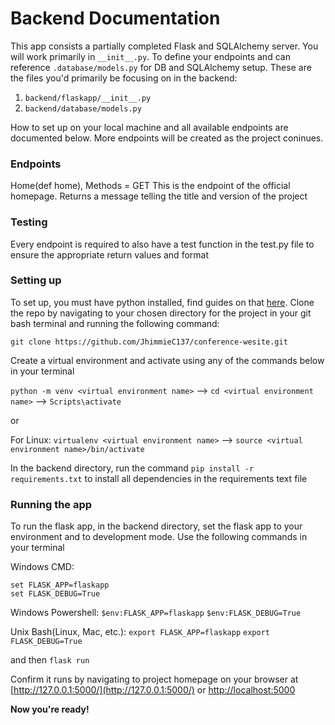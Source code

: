 # Backend Documentation

This app consists a partially completed Flask and SQLAlchemy server. You will work primarily in `__init__.py`. To define your endpoints and can reference `.database/models.py` for DB and SQLAlchemy setup. These are the files you'd primarily be focusing on in the backend:

1. `backend/flaskapp/__init__.py`
2. `backend/database/models.py`

How to set up on your local machine and all available endpoints are documented below. More endpoints will be created as the project coninues.

### Endpoints 

Home(def home), Methods = GET
This is the endpoint of the official homepage. Returns a message telling the title and version of the project


### Testing 

Every endpoint is required to also have a test function in the test.py file to ensure the appropriate return values and format


### Setting up

To set up, you must have python installed, find guides on that [here](https://docs.python.org/3/using/unix.html#getting-and-installing-the-latest-version-of-python). Clone the repo by navigating to your chosen directory for the project in your git bash terminal and running the following command:

`git clone https://github.com/JhimmieC137/conference-wesite.git`


Create a virtual environment and activate using any of the commands below in your terminal

`python -m venv <virtual environment name>` --> `cd <virtual environment name>` --> `Scripts\activate`

or

For Linux:
`virtualenv <virtual environment name>` --> `source <virtual environment name>/bin/activate` 



In the backend directory, run the command `pip install -r requirements.txt` to install all dependencies in the requirements text file


### Running the app

To run the flask app, in the backend directory, set the flask app to your environment and to development mode. Use the following commands in your terminal

Windows CMD:
```
set FLASK_APP=flaskapp
set FLASK_DEBUG=True
```

Windows Powershell:
`$env:FLASK_APP=flaskapp`
`$env:FLASK_DEBUG=True`

Unix Bash(Linux, Mac, etc.):
`export FLASK_APP=flaskapp`
`export FLASK_DEBUG=True`

and then `flask run`


Confirm it runs by navigating to project homepage on your browser at [http://127.0.0.1:5000/](http://127.0.0.1:5000/) or [http://localhost:5000](http://localhost:5000) 

**Now you're ready!**
